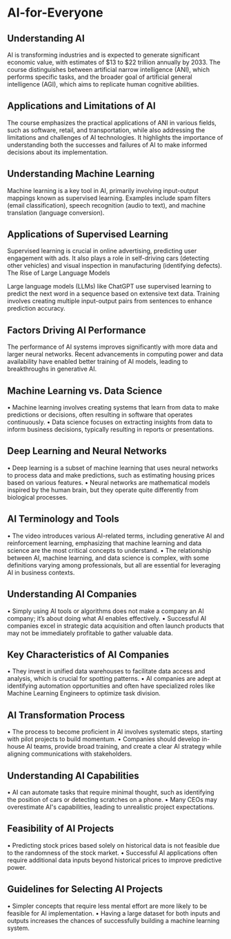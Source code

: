 # AI-for-Everyone


## Understanding AI

AI is transforming industries and is expected to generate significant economic value, with estimates of $13 to $22 trillion annually by 2033.
The course distinguishes between artificial narrow intelligence (ANI), which performs specific tasks, and the broader goal of artificial general intelligence (AGI), which aims to replicate human cognitive abilities.

## Applications and Limitations of AI

The course emphasizes the practical applications of ANI in various fields, such as software, retail, and transportation, while also addressing the limitations and challenges of AI technologies.
It highlights the importance of understanding both the successes and failures of AI to make informed decisions about its implementation.

## Understanding Machine Learning

Machine learning is a key tool in AI, primarily involving input-output mappings known as supervised learning.
Examples include spam filters (email classification), speech recognition (audio to text), and machine translation (language conversion).

## Applications of Supervised Learning

Supervised learning is crucial in online advertising, predicting user engagement with ads.
It also plays a role in self-driving cars (detecting other vehicles) and visual inspection in manufacturing (identifying defects).
The Rise of Large Language Models

Large language models (LLMs) like ChatGPT use supervised learning to predict the next word in a sequence based on extensive text data.
Training involves creating multiple input-output pairs from sentences to enhance prediction accuracy.

## Factors Driving AI Performance

The performance of AI systems improves significantly with more data and larger neural networks.
Recent advancements in computing power and data availability have enabled better training of AI models, leading to breakthroughs in generative AI.


## Machine Learning vs. Data Science
•	Machine learning involves creating systems that learn from data to make predictions or decisions, often resulting in software that operates continuously.
•	Data science focuses on extracting insights from data to inform business decisions, typically resulting in reports or presentations.
## Deep Learning and Neural Networks
•	Deep learning is a subset of machine learning that uses neural networks to process data and make predictions, such as estimating housing prices based on various features.
•	Neural networks are mathematical models inspired by the human brain, but they operate quite differently from biological processes.
## AI Terminology and Tools
•	The video introduces various AI-related terms, including generative AI and reinforcement learning, emphasizing that machine learning and data science are the most critical concepts to understand.
•	The relationship between AI, machine learning, and data science is complex, with some definitions varying among professionals, but all are essential for leveraging AI in business contexts.
## Understanding AI Companies
•	Simply using AI tools or algorithms does not make a company an AI company; it’s about doing what AI enables effectively.
•	Successful AI companies excel in strategic data acquisition and often launch products that may not be immediately profitable to gather valuable data.
## Key Characteristics of AI Companies
•	They invest in unified data warehouses to facilitate data access and analysis, which is crucial for spotting patterns.
•	AI companies are adept at identifying automation opportunities and often have specialized roles like Machine Learning Engineers to optimize task division.
## AI Transformation Process
•	The process to become proficient in AI involves systematic steps, starting with pilot projects to build momentum.
•	Companies should develop in-house AI teams, provide broad training, and create a clear AI strategy while aligning communications with stakeholders.
## Understanding AI Capabilities
•	AI can automate tasks that require minimal thought, such as identifying the position of cars or detecting scratches on a phone.
•	Many CEOs may overestimate AI's capabilities, leading to unrealistic project expectations.
## Feasibility of AI Projects
•	Predicting stock prices based solely on historical data is not feasible due to the randomness of the stock market.
•	Successful AI applications often require additional data inputs beyond historical prices to improve predictive power.
## Guidelines for Selecting AI Projects
•	Simpler concepts that require less mental effort are more likely to be feasible for AI implementation.
•	Having a large dataset for both inputs and outputs increases the chances of successfully building a machine learning system.
